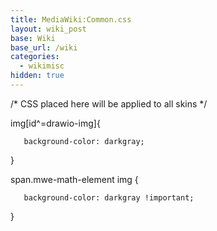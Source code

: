 ```yaml
---
title: MediaWiki:Common.css
layout: wiki_post
base: Wiki
base_url: /wiki
categories:
  - wikimisc
hidden: true
---
```


/\* CSS placed here will be applied to all skins \*/

img\[id^=drawio-img\]{

`   background-color: darkgray;`

}

span.mwe-math-element img {

`   background-color: darkgray !important;`

}
